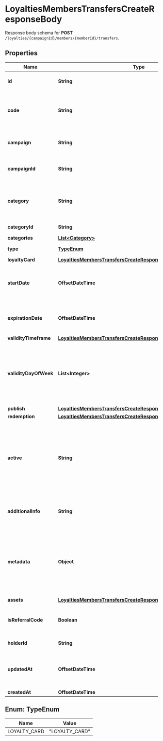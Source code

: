

# LoyaltiesMembersTransfersCreateResponseBody

Response body schema for **POST** `/loyalties/{campaignId}/members/{memberId}/transfers`.

## Properties

| Name | Type | Description | Notes |
|------------ | ------------- | ------------- | -------------|
|**id** | **String** | Assigned by the Voucherify API, identifies the voucher. |  |
|**code** | **String** | A code that identifies a voucher. Pattern can use all letters of the English alphabet, Arabic numerals, and special characters. |  |
|**campaign** | **String** | A unique campaign name, identifies the voucher&#39;s parent campaign. |  [optional] |
|**campaignId** | **String** | Assigned by the Voucherify API, identifies the voucher&#39;s parent campaign. |  [optional] |
|**category** | **String** | Tag defining the category that this voucher belongs to. Useful when listing vouchers using the List Vouchers endpoint. |  [optional] |
|**categoryId** | **String** | Unique category ID assigned by Voucherify. |  [optional] |
|**categories** | [**List&lt;Category&gt;**](Category.md) |  |  [optional] |
|**type** | [**TypeEnum**](#TypeEnum) | Defines the type of the voucher. |  |
|**loyaltyCard** | [**LoyaltiesMembersTransfersCreateResponseBodyLoyaltyCard**](LoyaltiesMembersTransfersCreateResponseBodyLoyaltyCard.md) |  |  |
|**startDate** | **OffsetDateTime** | Activation timestamp defines when the code starts to be active in ISO 8601 format. Voucher is inactive before this date. |  [optional] |
|**expirationDate** | **OffsetDateTime** | Expiration timestamp defines when the code expires in ISO 8601 format. Voucher is inactive after this date. |  [optional] |
|**validityTimeframe** | [**LoyaltiesMembersTransfersCreateResponseBodyValidityTimeframe**](LoyaltiesMembersTransfersCreateResponseBodyValidityTimeframe.md) |  |  [optional] |
|**validityDayOfWeek** | **List&lt;Integer&gt;** | Integer array corresponding to the particular days of the week in which the voucher is valid.  - &#x60;0&#x60; Sunday - &#x60;1&#x60; Monday - &#x60;2&#x60; Tuesday - &#x60;3&#x60; Wednesday - &#x60;4&#x60; Thursday - &#x60;5&#x60; Friday - &#x60;6&#x60; Saturday |  [optional] |
|**publish** | [**LoyaltiesMembersTransfersCreateResponseBodyPublish**](LoyaltiesMembersTransfersCreateResponseBodyPublish.md) |  |  [optional] |
|**redemption** | [**LoyaltiesMembersTransfersCreateResponseBodyRedemption**](LoyaltiesMembersTransfersCreateResponseBodyRedemption.md) |  |  [optional] |
|**active** | **String** | A flag to toggle the voucher on or off. You can disable a voucher even though it&#39;s within the active period defined by the start_date and expiration_date.  - &#x60;true&#x60; indicates an active voucher - &#x60;false&#x60; indicates an inactive voucher |  |
|**additionalInfo** | **String** | An optional field to keep any extra textual information about the code such as a code description and details. |  [optional] |
|**metadata** | **Object** | The metadata object stores all custom attributes assigned to the code. A set of key/value pairs that you can attach to a voucher object. It can be useful for storing additional information about the voucher in a structured format. |  |
|**assets** | [**LoyaltiesMembersTransfersCreateResponseBodyAssets**](LoyaltiesMembersTransfersCreateResponseBodyAssets.md) |  |  [optional] |
|**isReferralCode** | **Boolean** | Flag indicating whether this voucher is a referral code; &#x60;true&#x60; for campaign type &#x60;REFERRAL_PROGRAM&#x60;. |  |
|**holderId** | **String** | Unique customer ID of voucher owner. |  [optional] |
|**updatedAt** | **OffsetDateTime** | Timestamp representing the date and time when the voucher was last updated in ISO 8601 format. |  [optional] |
|**createdAt** | **OffsetDateTime** |  |  |



## Enum: TypeEnum

| Name | Value |
|---- | -----|
| LOYALTY_CARD | &quot;LOYALTY_CARD&quot; |



